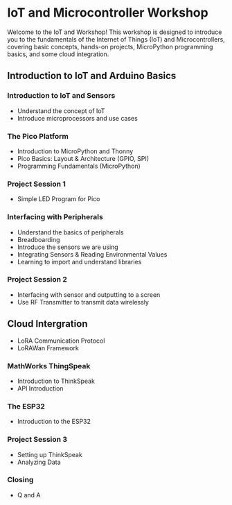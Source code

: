 # IoT and Microcontroller Workshop

Welcome to the IoT and Workshop! This workshop is designed to introduce you to the fundamentals of the Internet of Things (IoT) and Microcontrollers, covering basic concepts, hands-on projects, MicroPython programming basics, and some cloud integration.

## Introduction to IoT and Arduino Basics

### Introduction to IoT and Sensors
- Understand the concept of IoT
- Introduce microprocessors and use cases
  
### The Pico Platform
- Introduction to MicroPython and Thonny
- Pico Basics: Layout & Architecture (GPIO, SPI)
- Programming Fundamentals (MicroPython)

### Project Session 1
- Simple LED Program for Pico

### Interfacing with Peripherals
- Understand the basics of peripherals
- Breadboarding
- Introduce the sensors we are using
- Integrating Sensors & Reading Environmental Values
- Learning to import and understand libraries

### Project Session 2 
- Interfacing with sensor and outputting to a screen
- Use RF Transmitter to transmit data wirelessly

## Cloud Intergration
- LoRA Communication Protocol
- LoRAWan Framework

### MathWorks ThingSpeak
- Introduction to ThinkSpeak
- API Introduction

### The ESP32
- Introduction to the ESP32

### Project Session 3
- Setting up ThinkSpeak
- Analyzing Data

### Closing
- Q and A

